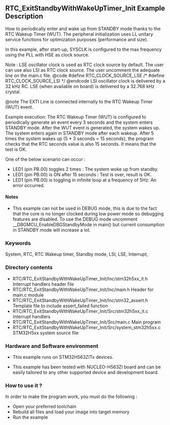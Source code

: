## <b>RTC_ExitStandbyWithWakeUpTimer_Init Example Description</b>

How to periodically enter and wake up from STANDBY mode thanks to the RTC Wakeup Timer (WUT).
The peripheral initialization uses LL unitary service functions for optimization purposes (performance and size).

In this example, after start-up, SYSCLK is configured to the max frequency using
the PLL with HSE as clock source.

   Note :
      LSE oscillator clock is used as RTC clock source by default.
      The user can use also LSI as RTC clock source. The user uncomment the adequate
      line on the main.c file.
      @code
        #define RTC_CLOCK_SOURCE_LSE
        /* #define RTC_CLOCK_SOURCE_LSI */
      @endcode
      LSI oscillator clock is delivered by a 32 kHz RC.
      LSE (when available on board) is delivered by a 32.768 kHz crystal.

   @note The EXTI Line  is connected internally to the RTC Wakeup Timer (WUT) event.

Example execution:
  The RTC Wakeup Timer (WUT) is configured to periodically generate an event every 3 seconds
  and the system enters STANDBY mode. After the WUT event is generated, the system wakes up. The system enters again in STANDBY mode after each wakeup.
  After 5 times the system wakes up (5 * 3 seconds = 15 seconds), the program checks that the RTC seconds value is also 15 seconds.
  It means that the test is OK.

One of the below scenario can occur :

   - LED1 (pin PB.00) toggles 2 times : The system woke up from standby.
   - LED1 (pin PB.00) is ON after 15 seconds : Test is over, result is OK.
   - LED1 (pin PB.00) is toggling in infinite loop at a frequency of 5Hz: An error occurred.

#### <b>Notes</b>

 - This example can not be used in DEBUG mode, this is due to the fact
   that the core is no longer clocked during low power mode
   so debugging features are disabled.
   To use the DEBUG mode uncomment __DBGMCU_EnableDBGStandbyMode in main() but
   current consumption in STANDBY mode will increase a lot.


### <b>Keywords</b>

System, RTC, RTC Wakeup timer, Standby mode, LSI, LSE, Interrupt,

### <b>Directory contents</b>

  - RTC/RTC_ExitStandbyWithWakeUpTimer_Init/Inc/stm32h5xx_it.h          Interrupt handlers header file
  - RTC/RTC_ExitStandbyWithWakeUpTimer_Init/Inc/main.h                  Header for main.c module
  - RTC/RTC_ExitStandbyWithWakeUpTimer_Init/Inc/stm32_assert.h          Template file to include assert_failed function
  - RTC/RTC_ExitStandbyWithWakeUpTimer_Init/Src/stm32h5xx_it.c          Interrupt handlers
  - RTC/RTC_ExitStandbyWithWakeUpTimer_Init/Src/main.c                  Main program
  - RTC/RTC_ExitStandbyWithWakeUpTimer_Init/Src/system_stm32h5xx.c      STM32H5xx system source file


### <b>Hardware and Software environment</b> 

  - This example runs on STM32H563ZITx devices.

  - This example has been tested with NUCLEO-H563ZI board and can be
    easily tailored to any other supported device and development board.


### <b>How to use it ?</b> 

In order to make the program work, you must do the following :

 - Open your preferred toolchain
 - Rebuild all files and load your image into target memory
 - Run the example
